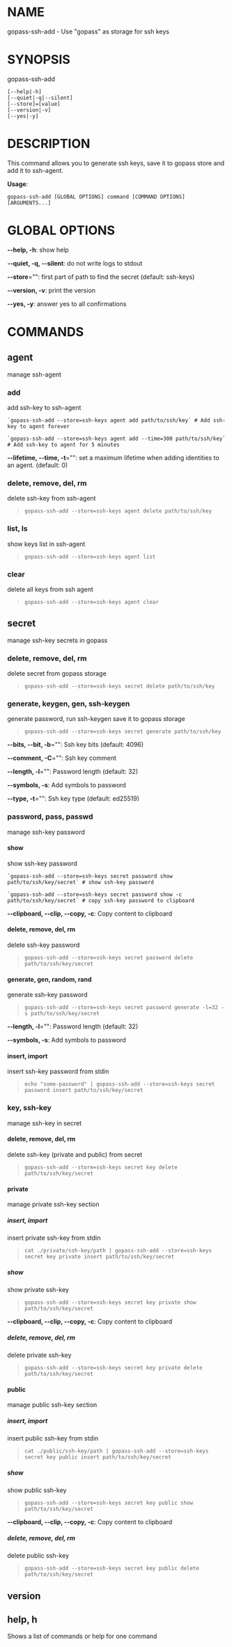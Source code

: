 # NAME

gopass-ssh-add - Use "gopass" as storage for ssh keys

# SYNOPSIS

gopass-ssh-add

```
[--help|-h]
[--quiet|-q|--silent]
[--store]=[value]
[--version|-v]
[--yes|-y]
```

# DESCRIPTION

This command allows you to generate ssh keys, save it to gopass store and add it to ssh-agent.

**Usage**:

```
gopass-ssh-add [GLOBAL OPTIONS] command [COMMAND OPTIONS] [ARGUMENTS...]
```

# GLOBAL OPTIONS

**--help, -h**: show help

**--quiet, -q, --silent**: do not write logs to stdout

**--store**="": first part of path to find the secret (default: ssh-keys)

**--version, -v**: print the version

**--yes, -y**: answer yes to all confirmations


# COMMANDS

## agent

manage ssh-agent

### add

add ssh-key to ssh-agent

    `gopass-ssh-add --store=ssh-keys agent add path/to/ssh/key` # Add ssh-key to agent forever
    
    `gopass-ssh-add --store=ssh-keys agent add --time=300 path/to/ssh/key` # Add ssh-key to agent for 5 minutes

**--lifetime, --time, -t**="": set a maximum lifetime when adding identities to an agent. (default: 0)

### delete, remove, del, rm

delete ssh-key from ssh-agent

>`gopass-ssh-add --store=ssh-keys agent delete path/to/ssh/key`

### list, ls

show keys list in ssh-agent

>`gopass-ssh-add --store=ssh-keys agent list`

### clear

delete all keys from ssh agent

>`gopass-ssh-add --store=ssh-keys agent clear`

## secret

manage ssh-key secrets in gopass

### delete, remove, del, rm

delete secret from gopass storage

>`gopass-ssh-add --store=ssh-keys secret delete path/to/ssh/key`

### generate, keygen, gen, ssh-keygen

generate password, run ssh-keygen save it to gopass storage

>`gopass-ssh-add --store=ssh-keys secret generate path/to/ssh/key`

**--bits, --bit, -b**="": Ssh key bits (default: 4096)

**--comment, -C**="": Ssh key comment

**--length, -l**="": Password length (default: 32)

**--symbols, -s**: Add symbols to password

**--type, -t**="": Ssh key type (default: ed25519)

### password, pass, passwd

manage ssh-key password

#### show

show ssh-key password

    `gopass-ssh-add --store=ssh-keys secret password show path/to/ssh/key/secret` # show ssh-key password
    
    `gopass-ssh-add --store=ssh-keys secret password show -c path/to/ssh/key/secret` # copy ssh-key password to clipboard

**--clipboard, --clip, --copy, -c**: Copy content to clipboard

#### delete, remove, del, rm

delete ssh-key password

>`gopass-ssh-add --store=ssh-keys secret password delete path/to/ssh/key/secret`

#### generate, gen, random, rand

generate ssh-key password

>`gopass-ssh-add --store=ssh-keys secret password generate -l=32 -s path/to/ssh/key/secret`

**--length, -l**="": Password length (default: 32)

**--symbols, -s**: Add symbols to password

#### insert, import

insert ssh-key password from stdin

>`echo "some-password" | gopass-ssh-add --store=ssh-keys secret password insert path/to/ssh/key/secret`

### key, ssh-key

manage ssh-key in secret

#### delete, remove, del, rm

delete ssh-key (private and public) from secret

>`gopass-ssh-add --store=ssh-keys secret key delete path/to/ssh/key/secret`

#### private

manage private ssh-key section

##### insert, import

insert private ssh-key from stdin

>`cat ./private/ssh-key/path | gopass-ssh-add --store=ssh-keys secret key private insert path/to/ssh/key/secret`

##### show

show private ssh-key

>`gopass-ssh-add --store=ssh-keys secret key private show path/to/ssh/key/secret`

**--clipboard, --clip, --copy, -c**: Copy content to clipboard

##### delete, remove, del, rm

delete private ssh-key

>`gopass-ssh-add --store=ssh-keys secret key private delete path/to/ssh/key/secret`

#### public

manage public ssh-key section

##### insert, import

insert public ssh-key from stdin

>`cat ./public/ssh-key/path | gopass-ssh-add --store=ssh-keys secret key public insert path/to/ssh/key/secret`

##### show

show public ssh-key

>`gopass-ssh-add --store=ssh-keys secret key public show path/to/ssh/key/secret`

**--clipboard, --clip, --copy, -c**: Copy content to clipboard

##### delete, remove, del, rm

delete public ssh-key

>`gopass-ssh-add --store=ssh-keys secret key public delete path/to/ssh/key/secret`

## version


## help, h

Shows a list of commands or help for one command
